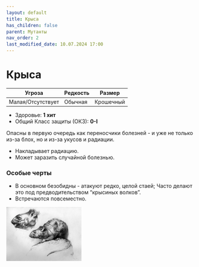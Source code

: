 ```yaml
---
layout: default
title: Крыса
has_children: false
parent: Мутанты
nav_order: 2
last_modified_date: 10.07.2024 17:00
---
```

# Крыса

| Угроза            | Редкость | Размер    |
|-------------------|----------|-----------|
| Малая/Отсутствует | Обычная  | Крошечный |

- Здоровье: **1 хит**
- Общий Класс защиты (ОКЗ): **0-I**

Опасны в первую очередь как переносчики болезней - и уже не только из-за блох, но и из-за укусов и радиации.
- Накладывает радиацию.
- Может заразить случайной болезнью.

### Особые черты
- В основном безобидны - атакуют редко, целой стаей; Часто делают это под предводительством “крысиных волков”.
- Встречаются повсеместно.

<img src="https://github.com/ivatar39/stalker-ttrpg/blob/main/assets/images/monsters/rat.webp?raw=true" alt="rat" width="200"/>
